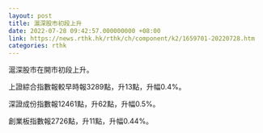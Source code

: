 ```yaml
---
layout: post
title: 滬深股市初段上升
date: 2022-07-28 09:42:57.000000000 +08:00
link: https://news.rthk.hk/rthk/ch/component/k2/1659701-20220728.htm
categories: rthk
---
```


滬深股市在開市初段上升。

上證綜合指數報較早時報3289點，升13點，升幅0.4%。

深證成份指數報12461點，升62點，升幅0.5%。

創業板指數報2726點，升11點，升幅0.44%。
